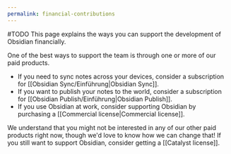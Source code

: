 ```yaml
---
permalink: financial-contributions
---
```

#TODO
This page explains the ways you can support the development of Obsidian financially.

One of the best ways to support the team is through one or more of our paid products.

- If you need to sync notes across your devices, consider a subscription for [[Obsidian Sync/Einführung|Obsidian Sync]].
- If you want to publish your notes to the world, consider a subscription for [[Obsidian Publish/Einführung|Obsidian Publish]].
- If you use Obsidian at work, consider supporting Obsidian by purchasing a [[Commercial license|Commercial license]].

We understand that you might not be interested in any of our other paid products right now, though we'd love to know how we can change that! If you still want to support Obsidian, consider getting a [[Catalyst license]].
